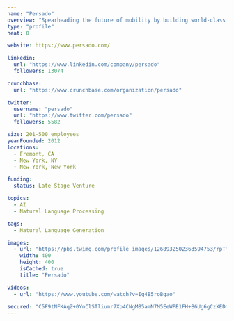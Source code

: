 ```yaml
---
name: "Persado"
overview: "Spearheading the future of mobility by building world-class autonomous driving technology - safely, reliably, and at scale"
type: "profile"
heat: 0

website: https://www.persado.com/

linkedin:
  url: "https://www.linkedin.com/company/persado"
  followers: 13074

crunchbase:
  url: "https://www.crunchbase.com/organization/persado"

twitter:
  username: "persado"
  url: "https://www.twitter.com/persado"
  followers: 5582

size: 201-500 employees
yearFounded: 2012
locations:
  - Fremont, CA
  - New York, NY
  - New York, New York

funding:
  status: Late Stage Venture

topics:
  - AI
  - Natural Language Processing

tags:
  - Natural Language Generation

images:
  - url: "https://pbs.twimg.com/profile_images/1268932502363594753/rpTjICXr_400x400.jpg"
    width: 400
    height: 400
    isCached: true
    title: "Persado"

videos:
  - url: "https://www.youtube.com/watch?v=Ig4B5roBgao"

secured: "C5F9tNFKAqZ+0YnClSTliumr7Xp4CNgM85amN7M5EeWPE1FH+B6Ug6gCzXEDfxTw9quw/wtgxVC/SkkklzpAd1PMDfSVNG9Zk0OpQ0QlRpj9KbMCz4LekGbAOjlYPFUWnDwjA066yx2grz1zEvVr2ktymD8eHMGiyeHr01ngttzxcoUfkBwNEHnXI6UuRgYaWvRpjGIGNVp4YRu3HrAqGJ9WzOlnTENC7OS0K63Nb54Hy3cySXthknPY3abWt9boB9d4WegA3o6vFRzv/IQ37lNmXVpwBjd32hXjhTnchk0YNaTAxa3vMREYUvxlVha0AAZTUxgC47OSM15oiqmuxc506tPgl4wdUIjj0SsbsZoycJ2TPcD7z6wwzZpV4zDp;TjjpsRTfPdgpsmVoAqOYrQ=="
---
```


